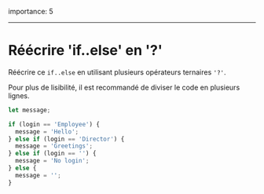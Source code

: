 importance: 5

---

# Réécrire 'if..else' en '?'

Réécrire ce `if..else` en utilisant plusieurs opérateurs ternaires `'?'`.

Pour plus de lisibilité, il est recommandé de diviser le code en plusieurs lignes.

```js
let message;

if (login == 'Employee') {
  message = 'Hello';
} else if (login == 'Director') {
  message = 'Greetings';
} else if (login == '') {
  message = 'No login';
} else {
  message = '';
}
```
